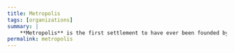 ```yaml
---
title: Metropolis
tags: [organizations] 
summary: |
    **Metropolis** is the first settlement to have ever been founded by [sentient life](sentinel) in [somnia-superior](somnia-superior). 
permalink: metropolis
---
```



